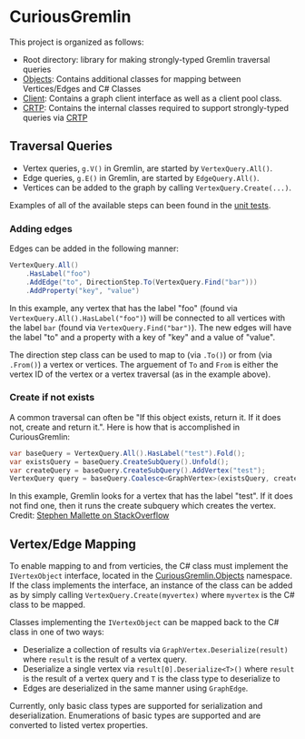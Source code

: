 #  CuriousGremlin
This project is organized as follows:
- Root directory:  library for making strongly-typed Gremlin traversal queries
- [Objects](Objects):  Contains additional classes for mapping between Vertices/Edges and C# Classes
- [Client](Client):  Contains a graph client interface as well as a client pool class.
- [CRTP](CRTP):  Contains the internal classes required to support strongly-typed queries via [CRTP](https://en.wikipedia.org/wiki/Curiously_recurring_template_pattern)

## Traversal Queries
- Vertex queries, `g.V()` in Gremlin, are started by `VertexQuery.All()`.  
- Edge queries, `g.E()` in Gremlin, are started by `EdgeQuery.All()`. 
- Vertices can be added to the graph by calling `VertexQuery.Create(...)`.  

Examples of all of the available steps can been found in the [unit tests](../CuriousGremlin.UnitTests).  

### Adding edges
Edges can be added in the following manner:
```C#
VertexQuery.All()
    .HasLabel("foo")
    .AddEdge("to", DirectionStep.To(VertexQuery.Find("bar")))
    .AddProperty("key", "value")
```
In this example, any vertex that has the label "foo" (found via `VertexQuery.All().HasLabel("foo")`) will be connected to all vertices with the label `bar` (found via `VertexQuery.Find("bar")`).  The new edges will have the label "to" and a property with a key of "key" and a value of "value". 

The direction step class can be used to map to (via `.To()`) or from (via `.From()`) a vertex or vertices.  The arguement of `To` and `From` is either the vertex ID of the vertex or a vertex traversal (as in the example above). 

### Create if not exists
A common traversal can often be "If this object exists, return it.  If it does not, create and return it.".  Here is how that is accomplished in CuriousGremlin:
```C#
var baseQuery = VertexQuery.All().HasLabel("test").Fold();
var existsQuery = baseQuery.CreateSubQuery().Unfold();
var createQuery = baseQuery.CreateSubQuery().AddVertex("test");
VertexQuery query = baseQuery.Coalesce<GraphVertex>(existsQuery, createQuery);
```
In this example, Gremlin looks for a vertex that has the label "test".  If it does not find one, then it runs the create subquery which creates the vertex.  Credit:  [Stephen Mallette on StackOverflow](https://stackoverflow.com/questions/46027444/gremlin-only-add-a-vertex-if-it-doesnt-exist)

## Vertex/Edge Mapping
To enable mapping to and from verticies, the C# class must implement the `IVertexObject` interface, located in the [CuriousGremlin.Objects](Objects) namespace. If the class implements the interface, an instance of the class can be added as by simply calling `VertexQuery.Create(myvertex)` where `myvertex` is the C# class to be mapped.  

Classes implementing the `IVertexObject` can be mapped back to the C# class in one of two ways:
- Deserialize a collection of results via `GraphVertex.Deserialize(result)` where `result` is the result of a vertex query.
- Deserialize a single vertex via `result[0].Deserialize<T>()` where `result` is the result of a vertex query and `T` is the class type to deserialize to
- Edges are deserialized in the same manner using `GraphEdge`. 

Currently, only basic class types are supported for serialization and deserialization.  Enumerations of basic types are supported and are converted to listed vertex properties.  
